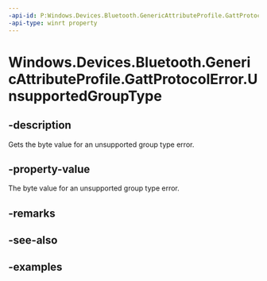 ```yaml
---
-api-id: P:Windows.Devices.Bluetooth.GenericAttributeProfile.GattProtocolError.UnsupportedGroupType
-api-type: winrt property
---
```


<!-- Property syntax.
public byte UnsupportedGroupType { get; }
-->

# Windows.Devices.Bluetooth.GenericAttributeProfile.GattProtocolError.UnsupportedGroupType

## -description
Gets the byte value for an unsupported group type error.

## -property-value
The byte value for an unsupported group type error.

## -remarks

## -see-also

## -examples

